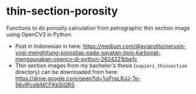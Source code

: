 # thin-section-porosity
Functions to do porosity calculation from petrographic thin section image using OpenCV2 in Python. 
* Post in Indonesian in here: https://medium.com/@aviandito/nerusin-yogi-menghitung-porositas-pada-sayatan-tipis-karbonat-menggunakan-opencv-di-python-2624221bbe1c
* Thin section images from my bachelor's thesis (`supiori_thinsection` directory) can be downloaded from here: https://drive.google.com/open?id=1uiFrpLRJJ-7p-96vlPcsIbMCFKbSIQRS
